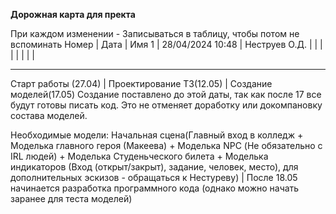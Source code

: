 <b>Дорожная карта для пректа</b>

При каждом изменении - Записываться в таблицу, чтобы потом не вспоминать
Номер | Дата             | Имя
1     | 28/04/2024 10:48 | Неструев О.Д.
      |                  |
      |                  |
      |                  |
      |                  |
________________________________________

Старт работы (27.04)
|
Проектирование ТЗ(12.05)
|
Создание моделей(17.05)
Создание поставлено до этой даты, так как после 17 все будут готовы писать код.
Это не отменяет доработку или докомпановку состава моделей.

Необходимые модели:
Начальная сцена(Главный вход в колледж +
                Моделька главного героя (Макеева) + 
                Моделька NPC (Не обязательно с IRL людей) +
                Моделька Студеньческого билета +
                Моделька индикаторов (Вход (открыт/закрыт), задание, человек, место), для дополнительных эскизов - обращаться к Нестуреву)
|
После 18.05 начинается разработка программного кода (однако можно начать заранее для теста моделей)


